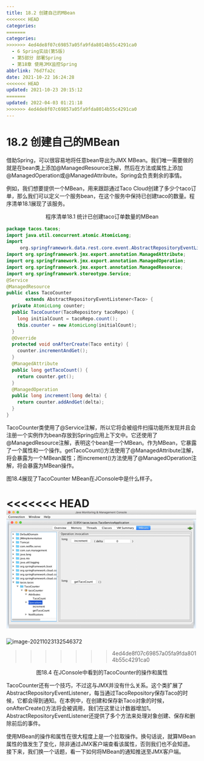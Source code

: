 ```yaml
---
title: 18.2 创建自己的MBean
<<<<<<< HEAD
categories:
=======
categories: 
>>>>>>> 4ed4de8f07c69857a05fa9fda8014b55c4291ca0
  - 6 Spring实战(第5版)
  - 第5部分 部署Spring
  - 第18章 使用JMX监控Spring
abbrlink: 76d7fa2c
date: 2021-10-22 16:24:28
<<<<<<< HEAD
updated: 2021-10-23 20:15:12
=======
updated: 2022-04-03 01:21:18
>>>>>>> 4ed4de8f07c69857a05fa9fda8014b55c4291ca0
---
```

# 18.2 创建自己的MBean

借助Spring，可以很容易地将任意bean导出为JMX MBean。我们唯一需要做的就是在bean类上添加@ManagedResource注解，然后在方法或属性上添加@ManagedOperation或@ManagedAttribute。Spring会负责剩余的事情。

例如，我们想要提供一个MBean，用来跟踪通过Taco Cloud创建了多少个taco订单，那么我们可以定义一个服务bean，在这个服务中保持已创建taco的数量。程序清单18.1展现了该服务。

<center>程序清单18.1 统计已创建taco订单数量的MBean</center>

```java
package tacos.tacos;
import java.util.concurrent.atomic.AtomicLong;
import
     org.springframework.data.rest.core.event.AbstractRepositoryEventListener;
import org.springframework.jmx.export.annotation.ManagedAttribute;
import org.springframework.jmx.export.annotation.ManagedOperation;
import org.springframework.jmx.export.annotation.ManagedResource;
import org.springframework.stereotype.Service;
@Service
@ManagedResource
public class TacoCounter
       extends AbstractRepositoryEventListener<Taco> {
  private AtomicLong counter;
  public TacoCounter(TacoRepository tacoRepo) {
    long initialCount = tacoRepo.count();
    this.counter = new AtomicLong(initialCount);
  }
  @Override
  protected void onAfterCreate(Taco entity) {
    counter.incrementAndGet();
  }
  @ManagedAttribute
  public long getTacoCount() {
    return counter.get();
  }
  @ManagedOperation
  public long increment(long delta) {
    return counter.addAndGet(delta);
  }
}
```

TacoCounter类使用了@Service注解，所以它将会被组件扫描功能所发现并且会注册一个实例作为bean存放到Spring应用上下文中。它还使用了@ManagedResource注解，表明这个bean是一个MBean。作为MBean，它暴露了一个属性和一个操作。getTacoCount()方法使用了@ManagedAttribute注解，将会暴露为一个MBean属性；而increment()方法使用了@ManagedOperation注解，将会暴露为MBean操作。

图18.4展现了TacoCounter MBean在JConsole中是什么样子。

<<<<<<< HEAD
![image-20211023132546372](https://raw.githubusercontent.com/lanlan2017/images/master/Blog/Sum/20211023132554.png)
=======
![image-20211023132546372](https://gitee.com/XiaoLan223/images/raw/master/Blog/Sum/20211023132554.png)
>>>>>>> 4ed4de8f07c69857a05fa9fda8014b55c4291ca0

<center>图18.4 在JConsole中看到的TacoCounter的操作和属性</center>

TacoCounter还有一个技巧，不过这与JMX并没有什么关系。这个类扩展了AbstractRepositoryEventListener，每当通过TacoRepository保存Taco的时候，它都会得到通知。在本例中，在创建和保存新Taco对象的时候，onAfterCreate()方法将会被调用，我们在这里让计数器增加1。AbstractRepositoryEventListener还提供了多个方法来处理对象创建、保存和删除前后的事件。

使用MBean的操作和属性在很大程度上是一个拉取操作。换句话说，就算MBean属性的值发生了变化，除非通过JMX客户端查看该属性，否则我们也不会知道。接下来，我们换一个话题，看一下如何将MBean的通知推送至JMX客户端。

